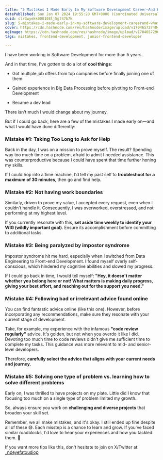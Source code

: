 ```yaml
---
title: "5 Mistakes I Made Early In My Software Development Career—And What I Would Have Done Differently"
datePublished: Sun Jan 07 2024 19:55:20 GMT+0000 (Coordinated Universal Time)
cuid: clr3wyekk000108lj5g747b7k
slug: 5-mistakes-i-made-early-in-my-software-development-careerand-what-i-would-have-done-differently
cover: https://cdn.hashnode.com/res/hashnode/image/upload/v1704657274843/b2bda218-9ea8-435c-9491-0fcc0f80c7ef.jpeg
ogImage: https://cdn.hashnode.com/res/hashnode/image/upload/v1704657296067/f3b1636f-499d-4ef7-b2f0-7d6eb53ae099.jpeg
tags: mistakes, frontend-development, junior-frontend-developer

---
```


I have been working in Software Development for more than 5 years.

And in that time, I've gotten to do a lot of **cool things**:

* Got multiple job offers from top companies before finally joining one of them
    
* Gained experience in Big Data Processing before pivoting to Front-end Development
    
* Became a dev lead
    

There isn't much I would change about my journey.

But if I could go back, here are a few of the mistakes I made early on—and what I would have done differently:

### Mistake #1: Taking Too Long to Ask for Help

Back in the day, I was on a mission to prove myself. The result? Spending way too much time on a problem, afraid to admit I needed assistance. This was counterproductive because I could have spent that time further honing my skills.

If I could hop into a time machine, I'd tell my past self to **troubleshoot for a maximum of 30 minutes**, then go and find help.

### Mistake #2: Not having work boundaries

Similarly, driven to prove my value, I accepted every request, even when I couldn't handle it. Consequently, I was overworked, overstressed, and not performing at my highest level.

If you currently resonate with this, **set aside time weekly to identify your WIG (wildly important goal)**. Ensure its accomplishment before committing to additional tasks.

### Mistake #3: Being paralyzed by impostor syndrome

Impostor syndrome hit me hard, especially when I switched from Data Engineering to Front-end Development. I found myself overly self-conscious, which hindered my cognitive abilities and slowed my progress.

If I could go back in time, I would tell myself: **"Hey, it doesn't matter whether you belong here or not! What matters is making daily progress, giving your best effort, and reaching out for the support you need."**

### Mistake #4: Following bad or irrelevant advice found online

You can find fantastic advice online (like this one). However, before incorporating any recommendations, make sure they resonate with your current stage of development.

Take, for example, my experience with the infamous **"code review regularly"** advice. It's golden, but not when you overdo it like I did. Devoting too much time to code reviews didn't give me sufficient time to complete my tasks. This guidance was more relevant to mid- and senior-level developers.

Therefore, **carefully select the advice that aligns with your current needs and journey.**

### Mistake #5: Solving one type of problem vs. learning how to solve different problems

Early on, I was thrilled to have projects on my plate. Little did I know that focusing too much on a single type of problem limited my growth.

So, always ensure you work on **challenging and diverse projects** that broaden your skill set.

Remember, we all make mistakes, and it's okay. I still ended up fine despite all of these 😅. Each misstep is a chance to learn and grow. If you've faced similar roadblocks, I'd love to hear your experiences and how you tackled them. 🚀

If you want more tips like this, don't hesitate to join on X/Twitter at [\_ndeyefatoudiop](https://twitter.com/_ndeyefatoudiop)